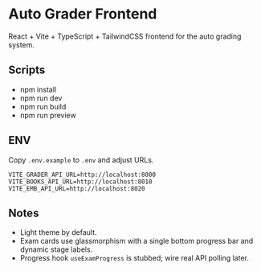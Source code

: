 # Auto Grader Frontend

React + Vite + TypeScript + TailwindCSS frontend for the auto grading system.

## Scripts
- npm install
- npm run dev
- npm run build
- npm run preview

## ENV
Copy `.env.example` to `.env` and adjust URLs.

```
VITE_GRADER_API_URL=http://localhost:8000
VITE_BOOKS_API_URL=http://localhost:8010
VITE_EMB_API_URL=http://localhost:8020
```

## Notes
- Light theme by default.
- Exam cards use glassmorphism with a single bottom progress bar and dynamic stage labels.
- Progress hook `useExamProgress` is stubbed; wire real API polling later.
